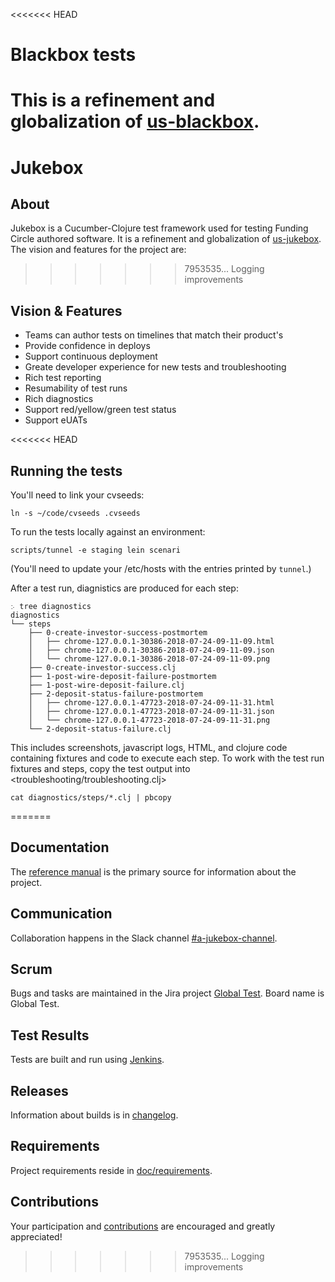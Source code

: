 <<<<<<< HEAD
# Blackbox tests

This is a refinement and globalization of [us-blackbox](https://github.com/fundingcircle/us-blackbox).
=======
# Jukebox

## About

Jukebox is a Cucumber-Clojure test framework used for testing Funding Circle
authored software. It is a refinement and globalization of
[us-jukebox](https://github.com/fundingcircle/us-jukebox). The vision and
features for the project are:
>>>>>>> 7953535... Logging improvements

## Vision & Features
* Teams can author tests on timelines that match their product's
* Provide confidence in deploys
* Support continuous deployment
* Greate developer experience for new tests and troubleshooting
* Rich test reporting
* Resumability of test runs
* Rich diagnostics
* Support red/yellow/green test status
* Support eUATs

<<<<<<< HEAD
## Running the tests
You'll need to link your cvseeds:
```
ln -s ~/code/cvseeds .cvseeds
```

To run the tests locally against an environment:
```
scripts/tunnel -e staging lein scenari
```

(You'll need to update your /etc/hosts with the entries printed by `tunnel`.)

After a test run, diagnistics are produced for each step:
```
჻ tree diagnostics
diagnostics
└── steps
    ├── 0-create-investor-success-postmortem
    │   ├── chrome-127.0.0.1-30386-2018-07-24-09-11-09.html
    │   ├── chrome-127.0.0.1-30386-2018-07-24-09-11-09.json
    │   └── chrome-127.0.0.1-30386-2018-07-24-09-11-09.png
    ├── 0-create-investor-success.clj
    ├── 1-post-wire-deposit-failure-postmortem
    ├── 1-post-wire-deposit-failure.clj
    ├── 2-deposit-status-failure-postmortem
    │   ├── chrome-127.0.0.1-47723-2018-07-24-09-11-31.html
    │   ├── chrome-127.0.0.1-47723-2018-07-24-09-11-31.json
    │   └── chrome-127.0.0.1-47723-2018-07-24-09-11-31.png
    └── 2-deposit-status-failure.clj
```

This includes screenshots, javascript logs, HTML, and clojure code containing fixtures and code to execute each step. To work with the test run fixtures and steps, copy the test output into <troubleshooting/troubleshooting.clj>
```
cat diagnostics/steps/*.clj | pbcopy
```
=======
## Documentation

The [reference manual](doc/reference-manual.md) is the primary source for
information about the project.

## Communication

Collaboration happens in the Slack channel
[#a-jukebox-channel](https://fundingcircle.slack.com/messages/CCBT1L7UY).

## Scrum

Bugs and tasks are maintained in the Jira project
[Global Test](https://jira.fundingcircle.com/projects/GT).
Board name is Global Test.

## Test Results

Tests are built and run using [Jenkins](https://jenkins.fc-staging.us/job/jukebox-test/).

## Releases

Information about builds is in [changelog](doc/changelog.md).

## Requirements

Project requirements reside in [doc/requirements](doc/requirements).

## Contributions

Your participation and [contributions](doc/contributions.md) are encouraged and greatly appreciated!
>>>>>>> 7953535... Logging improvements
